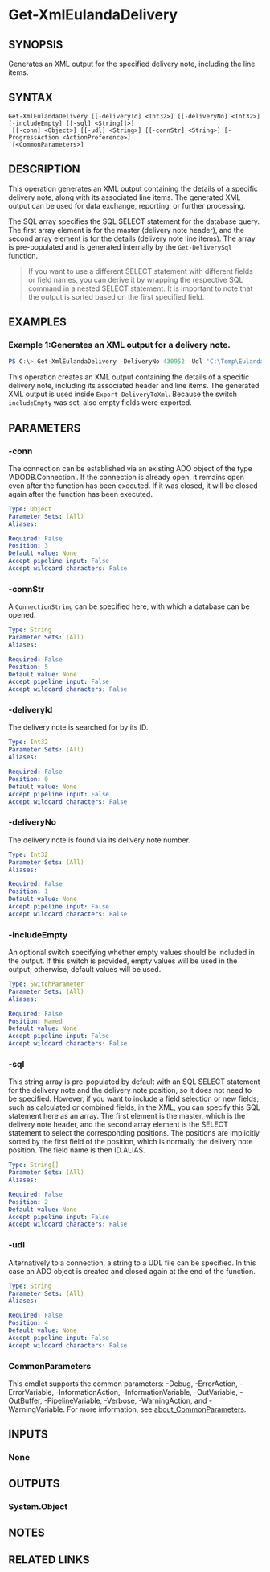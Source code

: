 ﻿---
external help file: EulandaConnect-help.xml
Module Name: EulandaConnect
online version: https://github.com/Eulanda/EulandaConnect/blob/master/docs/Get-XmlEulandaDelivery.md
schema: 2.0.0
lastMod: 2024-03-19T06:27:25
---

# Get-XmlEulandaDelivery

## SYNOPSIS
Generates an XML output for the specified delivery note, including the line items.

## SYNTAX

```
Get-XmlEulandaDelivery [[-deliveryId] <Int32>] [[-deliveryNo] <Int32>] [-includeEmpty] [[-sql] <String[]>]
 [[-conn] <Object>] [[-udl] <String>] [[-connStr] <String>] [-ProgressAction <ActionPreference>]
 [<CommonParameters>]
```

## DESCRIPTION
This operation generates an XML output containing the details of a specific delivery note, along with its associated line items. The generated XML output can be used for data exchange, reporting, or further processing.

The SQL array specifies the SQL SELECT statement for the database query. The first array element is for the master (delivery note header), and the second array element is for the details (delivery note line items). The array is pre-populated and is generated internally by the `Get-DeliverySql` function.

> If you want to use a different SELECT statement with different fields or field names, you can derive it by wrapping the respective SQL command in a nested SELECT statement. It is important to note that the output is sorted based on the first specified field.

## EXAMPLES

### Example 1:Generates an XML output for a delivery note.
```powershell
PS C:\> Get-XmlEulandaDelivery -DeliveryNo 430952 -Udl 'C:\Temp\Eulanda_1 JohnDoe.udl'
```

This operation creates an XML output containing the details of a specific delivery note, including its associated header and line items. The generated XML output is used inside `Export-DeliveryToXml`. Because the switch `-includeEmpty` was set, also empty fields were exported.

## PARAMETERS

### -conn
The connection can be established via an existing ADO object of the type 'ADODB.Connection'. If the connection is already open, it remains open even after the function has been executed. If it was closed, it will be closed again after the function has been executed.

```yaml
Type: Object
Parameter Sets: (All)
Aliases:

Required: False
Position: 3
Default value: None
Accept pipeline input: False
Accept wildcard characters: False
```

### -connStr
A `ConnectionString` can be specified here, with which a database can be opened.

```yaml
Type: String
Parameter Sets: (All)
Aliases:

Required: False
Position: 5
Default value: None
Accept pipeline input: False
Accept wildcard characters: False
```

### -deliveryId
The delivery note is searched for by its ID.

```yaml
Type: Int32
Parameter Sets: (All)
Aliases:

Required: False
Position: 0
Default value: None
Accept pipeline input: False
Accept wildcard characters: False
```

### -deliveryNo
The delivery note is found via its delivery note number.

```yaml
Type: Int32
Parameter Sets: (All)
Aliases:

Required: False
Position: 1
Default value: None
Accept pipeline input: False
Accept wildcard characters: False
```

### -includeEmpty
An optional switch specifying whether empty values should be included in the output. If this switch is provided, empty values will be used in the output; otherwise, default values will be used.

```yaml
Type: SwitchParameter
Parameter Sets: (All)
Aliases:

Required: False
Position: Named
Default value: None
Accept pipeline input: False
Accept wildcard characters: False
```

### -sql
This string array is pre-populated by default with an SQL SELECT statement for the delivery note and the delivery note position, so it does not need to be specified. However, if you want to include a field selection or new fields, such as calculated or combined fields, in the XML, you can specify this SQL statement here as an array. The first element is the master, which is the delivery note header, and the second array element is the SELECT statement to select the corresponding positions. The positions are implicitly sorted by the first field of the position, which is normally the delivery note position. The field name is then ID.ALIAS.

```yaml
Type: String[]
Parameter Sets: (All)
Aliases:

Required: False
Position: 2
Default value: None
Accept pipeline input: False
Accept wildcard characters: False
```

### -udl
Alternatively to a connection, a string to a UDL file can be specified. In this case an ADO object is created and closed again at the end of the function.

```yaml
Type: String
Parameter Sets: (All)
Aliases:

Required: False
Position: 4
Default value: None
Accept pipeline input: False
Accept wildcard characters: False
```


### CommonParameters
This cmdlet supports the common parameters: -Debug, -ErrorAction, -ErrorVariable, -InformationAction, -InformationVariable, -OutVariable, -OutBuffer, -PipelineVariable, -Verbose, -WarningAction, and -WarningVariable. For more information, see [about_CommonParameters](http://go.microsoft.com/fwlink/?LinkID=113216).

## INPUTS

### None

## OUTPUTS

### System.Object
## NOTES

## RELATED LINKS


